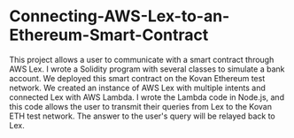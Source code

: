 # Connecting-AWS-Lex-to-an-Ethereum-Smart-Contract
This project allows a user to communicate with a smart contract through AWS Lex. I wrote a Solidity program with several classes to simulate a bank account. We deployed this smart contract on the Kovan Ethereum test network. We created an instance of AWS Lex with multiple intents and connected Lex with AWS Lambda. I wrote the Lambda code in Node.js, and this code allows the user to transmit their queries from Lex to the Kovan ETH test network. The answer to the user's query will be relayed back to Lex.
